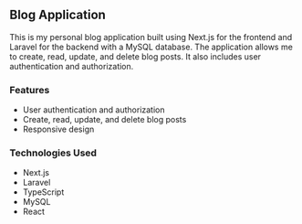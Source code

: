 ## Blog Application

This is my personal blog application built using Next.js for the frontend and Laravel for the backend with a MySQL database. The application allows me to create, read, update, and delete blog posts. It also includes user authentication and authorization.

### Features
- User authentication and authorization
- Create, read, update, and delete blog posts
- Responsive design

### Technologies Used
- Next.js
- Laravel
- TypeScript
- MySQL
- React
